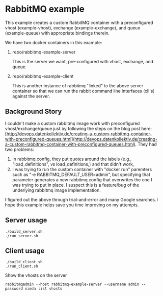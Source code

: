 # RabbitMQ example

This example creates a custom RabbitMQ container with a preconfigured vhost (example-vhost), exchange (example-exchange), and queue (example-queue) with appropriate bindings therein.

We have two docker containers in this example:

1. repo/rabbitmq-example-server

   This is the server we want, pre-configured with vhost, exchange, and queue.
2. repo/rabbitmq-example-client

   This is another instance of rabbitmq "linked" to the above server container so that we can run the rabbit command line interfaces (cli's) against the server.

## Background Story

I couldn't make a custom rabbitmq image work with preconfigured vhost/exchange/queue just by following the steps on the blog post here: [http://devops.datenkollektiv.de/creating-a-custom-rabbitmq-container-with-preconfigured-queues.html](http://devops.datenkollektiv.de/creating-a-custom-rabbitmq-container-with-preconfigured-queues.html). They had two problems:
1. In rabbitmq.config, they put quotes around the labels (e.g., "load_definitions", vs load_definitions,) and that didn't work,
2. I was trying to run the custom container with "docker run" paremters such as "-e RABBITMQ_DEFAULT_USER=admin", but specifying that parameter generates a new rabbitmq.config that overwrites the one I was trying to put in place. I suspect this is a feature/bug of the underlying rabbitmq image implementation.

I figured out the above through trial-and-error and many Google searches. I hope this example helps save you time improving on my attempts.

## Server usage

```
./build_server.sh
./run_server.sh
```

## Client usage

```
./build_client.sh
./run_client.sh
```

Show the vhosts on the server
```
rabbitmqadmin --host rabbitmq-example-server --username admin --password nimda list vhosts
```
